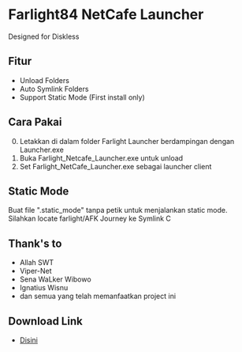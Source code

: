 # Farlight84 NetCafe Launcher
Designed for Diskless

## Fitur
- Unload Folders
- Auto Symlink Folders
- Support Static Mode (First install only)

## Cara Pakai
0. Letakkan di dalam folder Farlight Launcher berdampingan dengan Launcher.exe
1. Buka Farlight_Netcafe_Launcher.exe untuk unload
2. Set Farlight_NetCafe_Launcher.exe sebagai launcher client

## Static Mode
Buat file ".static_mode" tanpa petik untuk menjalankan static mode. Silahkan locate farlight/AFK Journey ke Symlink C


## Thank's to
- Allah SWT
- Viper-Net
- Sena WaLker Wibowo
- Ignatius Wisnu
- dan semua yang telah memanfaatkan project ini

## Download Link
- [Disini](https://github.com/fahmiyufrizal/farlight84/releases)
